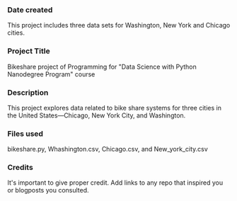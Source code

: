 ### Date created
This project includes three data sets for Washington, New York and Chicago cities.

### Project Title
Bikeshare project of Programming for "Data Science with Python Nanodegree Program" course

### Description
This project explores data related to bike share systems for three  cities in the United States—Chicago, New York City, and Washington.

### Files used
bikeshare.py, Whashington.csv, Chicago.csv, and New_york_city.csv

### Credits
It's important to give proper credit. Add links to any repo that inspired you or blogposts you consulted.
